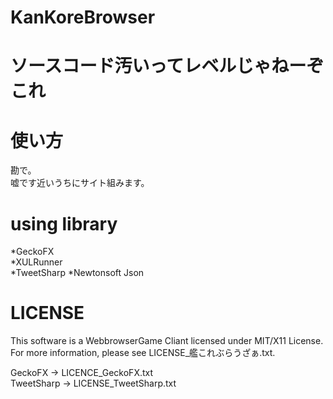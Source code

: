 KanKoreBrowser
==============
ソースコード汚いってレベルじゃねーぞこれ
========================================

使い方
======
勘で。  
嘘です近いうちにサイト組みます。  

using library
=============
*GeckoFX  
*XULRunner  
*TweetSharp
*Newtonsoft Json

LICENSE
=======
This software is a WebbrowserGame Cliant licensed under MIT/X11 License.  
For more information, please see LICENSE_艦これぶらうざぁ.txt.  
  
GeckoFX -> LICENCE_GeckoFX.txt  
TweetSharp -> LICENSE_TweetSharp.txt  